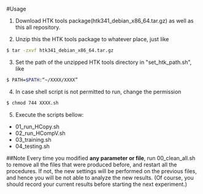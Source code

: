 #Usage

1. Download HTK tools package(htk341_debian_x86_64.tar.gz) as well as this all repository.

2. Unzip this the HTK tools package to whatever place, just like

```bash
$ tar -zxvf htk341_debian_x86_64.tar.gz
```

3. Set the path of the unzipped HTK tools directory in "set_htk_path.sh", like

```bash
$ PATH=$PATH:“~/XXXX/XXXX”
```

4. In case shell script is not permitted to run, change the permission

```bash
$ chmod 744 XXXX.sh
```

5. Execute the scripts bellow:
- 01_run_HCopy.sh
- 02_run_HCompV.sh
- 03_training.sh
- 04_testing.sh

##Note
Every time you modified **any parameter or file**, run 00_clean_all.sh to remove all the files that
were produced before, and restart all the procedures. If
not, the new settings will be performed on the previous
files, and hence you will be not able to analyze the new
results. (Of course, you should record your current results
before starting the next experiment.)

